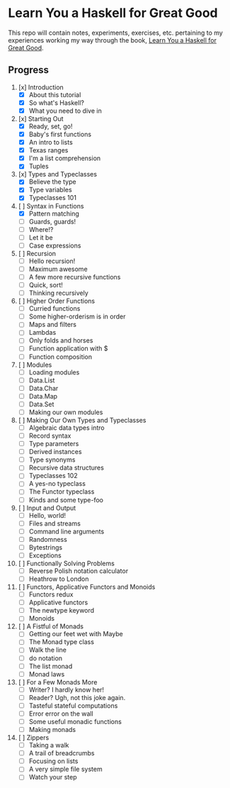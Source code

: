 # Learn You a Haskell for Great Good

This repo will contain notes, experiments, exercises, etc. pertaining to my experiences working my way through the book, [Learn You a Haskell for Great Good](http://learnyouahaskell.com).

## Progress

1.  [x] Introduction
    -   [x] About this tutorial
    -   [x] So what's Haskell?
    -   [x] What you need to dive in
2.  [x] Starting Out
    -   [x] Ready, set, go!
    -   [x] Baby's first functions
    -   [x] An intro to lists
    -   [x] Texas ranges
    -   [x] I'm a list comprehension
    -   [x] Tuples
3.  [x] Types and Typeclasses
    -   [x] Believe the type
    -   [x] Type variables
    -   [x] Typeclasses 101
4.  [ ] Syntax in Functions
    -   [x] Pattern matching
    -   [ ] Guards, guards!
    -   [ ] Where!?
    -   [ ] Let it be
    -   [ ] Case expressions
5.  [ ] Recursion
    -   [ ] Hello recursion!
    -   [ ] Maximum awesome
    -   [ ] A few more recursive functions
    -   [ ] Quick, sort!
    -   [ ] Thinking recursively
6.  [ ] Higher Order Functions
    -   [ ] Curried functions
    -   [ ] Some higher-orderism is in order
    -   [ ] Maps and filters
    -   [ ] Lambdas
    -   [ ] Only folds and horses
    -   [ ] Function application with $
    -   [ ] Function composition
7.  [ ] Modules
    -   [ ] Loading modules
    -   [ ] Data.List
    -   [ ] Data.Char
    -   [ ] Data.Map
    -   [ ] Data.Set
    -   [ ] Making our own modules
8.  [ ] Making Our Own Types and Typeclasses
    -   [ ] Algebraic data types intro
    -   [ ] Record syntax
    -   [ ] Type parameters
    -   [ ] Derived instances
    -   [ ] Type synonyms
    -   [ ] Recursive data structures
    -   [ ] Typeclasses 102
    -   [ ] A yes-no typeclass
    -   [ ] The Functor typeclass
    -   [ ] Kinds and some type-foo
9.  [ ] Input and Output
    -   [ ] Hello, world!
    -   [ ] Files and streams
    -   [ ] Command line arguments
    -   [ ] Randomness
    -   [ ] Bytestrings
    -   [ ] Exceptions
10. [ ] Functionally Solving Problems
    -   [ ] Reverse Polish notation calculator
    -   [ ] Heathrow to London
11. [ ] Functors, Applicative Functors and Monoids
    -   [ ] Functors redux
    -   [ ] Applicative functors
    -   [ ] The newtype keyword
    -   [ ] Monoids
12. [ ] A Fistful of Monads
    -   [ ] Getting our feet wet with Maybe
    -   [ ] The Monad type class
    -   [ ] Walk the line
    -   [ ] do notation
    -   [ ] The list monad
    -   [ ] Monad laws
13. [ ] For a Few Monads More
    -   [ ] Writer? I hardly know her!
    -   [ ] Reader? Ugh, not this joke again.
    -   [ ] Tasteful stateful computations
    -   [ ] Error error on the wall
    -   [ ] Some useful monadic functions
    -   [ ] Making monads
14. [ ] Zippers
    -   [ ] Taking a walk
    -   [ ] A trail of breadcrumbs
    -   [ ] Focusing on lists
    -   [ ] A very simple file system
    -   [ ] Watch your step

